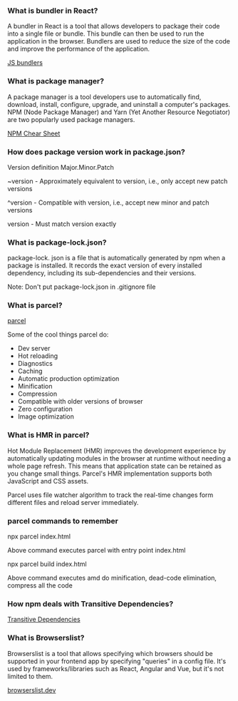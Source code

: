 ### What is bundler in React?

A bundler in React is a tool that allows developers to package their code into a single file or bundle. This bundle can then be used to run the application in the browser. Bundlers are used to reduce the size of the code and improve the performance of the application.

[JS bundlers](https://dev.to/underscorecode/javascript-bundlers-an-in-depth-comparative-is-webpack-still-the-best-bundler-in-2021-59jk)

### What is package manager?

A package manager is a tool developers use to automatically find, download, install, configure, upgrade, and uninstall a computer's packages. NPM (Node Package Manager) and Yarn (Yet Another Resource Negotiator) are two popularly used package managers.

[NPM Chear Sheet](https://dev.to/ganeshtyjo/npm-cheat-sheet-2om5)

### How does package version work in package.json?

Version definition
Major.Minor.Patch

~version - Approximately equivalent to version, i.e., only accept new patch versions

^version - Compatible with version, i.e., accept new minor and patch versions

version - Must match version exactly

### What is package-lock.json?

package-lock. json is a file that is automatically generated by npm when a package is installed. It records the exact version of every installed dependency, including its sub-dependencies and their versions.

Note: Don't put package-lock.json in .gitignore file

### What is parcel?
[parcel](https://parceljs.org)

Some of the cool things parcel do:
- Dev server
- Hot reloading
- Diagnostics
- Caching
- Automatic production optimization
- Minification
- Compression
- Compatible with older versions of browser
- Zero configuration
- Image optimization

### What is HMR in parcel?

Hot Module Replacement (HMR) improves the development experience by automatically updating modules in the browser at runtime without needing a whole page refresh. This means that application state can be retained as you change small things. Parcel's HMR implementation supports both JavaScript and CSS assets.

Parcel uses file watcher algorithm to track the real-time changes form different files and reload server immediately.

### parcel commands to remember

npx parcel index.html

Above command executes parcel with entry point index.html

npx parcel build index.html

Above command executes amd do minification, dead-code elimination, compress all the code

### How npm deals with Transitive Dependencies?

[Transitive Dependencies](https://www.beyondjava.net/npm-transitive-dependencies)

### What is Browserslist?

Browserslist is a tool that allows specifying which browsers should be supported in your frontend app by specifying "queries" in a config file. It's used by frameworks/libraries such as React, Angular and Vue, but it's not limited to them.

[browserslist.dev](https://browserslist.dev/?q=bGFzdCAyIHZlcnNpb25z)